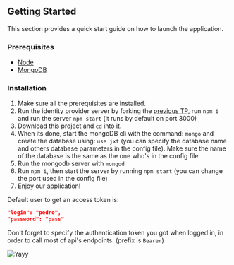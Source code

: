 ## Getting Started

This section provides a quick start guide on how to launch the application.

### Prerequisites

- [Node](https://nodejs.org/en/)
- [MongoDB](https://www.mongodb.com/)

### Installation

1. Make sure all the prerequisites are installed.
2. Run the identity provider server by forking the [previous TP](https://github.com/cbdt/ESIR-JXT-TP5.git), run `npm i` and run the server `npm start` (it runs by default on port 3000)
3. Download this project and `cd` into it.
4. When its done, start the mongoDB cli with the command: `mongo` and create the database using: `use jxt` (you can specify the database name and others database parameters in the config file). Make sure the name of the database is the same as the one who's in the config file.
5. Run the mongodb server with `mongod`
6. Run `npm i`, then start the server by running `npm start` (you can change the port used in the config file)
7. Enjoy our application!

Default user to get an access token is:
```json
"login": "pedro",
"password": "pass"
```

Don't forget to specify the authentication token you got when logged in, in order to call most of api's endpoints. (prefix is `Bearer`)

![Yayy](https://media.giphy.com/media/8JW82ndaYfmNoYAekM/source.gif)
